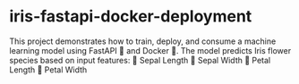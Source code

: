 # iris-fastapi-docker-deployment
This project demonstrates how to train, deploy, and consume a machine learning model using FastAPI 🚀 and Docker 🐳. The model predicts Iris flower species based on input features:  🌱 Sepal Length 🌱 Sepal Width 🌸 Petal Length 🌸 Petal Width
